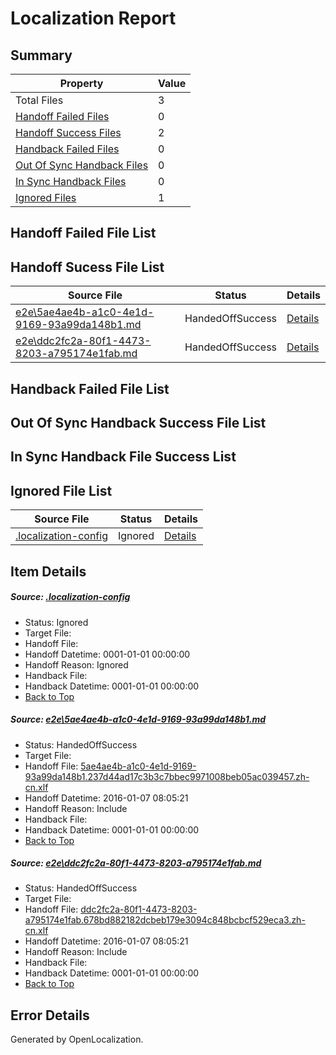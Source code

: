 # <a name='report-top'></a> Localization Report

## Summary
 Property | Value 
 -------- | ----- 
 Total Files | 3
[ Handoff Failed Files ](#handoff-failed-list)| 0
[ Handoff Success Files ](#handoff-success-list)| 2
[ Handback Failed Files ](#handback-failed-list)| 0
[ Out Of Sync Handback Files ](#outofsync-handback-success-list)| 0
[ In Sync Handback Files ](#insync-handback-success-list)| 0
[ Ignored Files ](#ignored-list)| 1

## <a name='handoff-failed-list'></a> Handoff Failed File List

## <a name='handoff-success-list'></a> Handoff Sucess File List
 Source File | Status | Details 
 ----------- | ------ | ------- 
 [e2e\5ae4ae4b-a1c0-4e1d-9169-93a99da148b1.md](https://github.com/OpenLocalizationTest/oltest/blob/1175bf77d6ce9057308ad9f8f78499b84f453429/e2e/5ae4ae4b-a1c0-4e1d-9169-93a99da148b1.md) | HandedOffSuccess | [Details](#74e7b004a2e85565077f5a790fb14aced75102b51)
 [e2e\ddc2fc2a-80f1-4473-8203-a795174e1fab.md](https://github.com/OpenLocalizationTest/oltest/blob/1175bf77d6ce9057308ad9f8f78499b84f453429/e2e/ddc2fc2a-80f1-4473-8203-a795174e1fab.md) | HandedOffSuccess | [Details](#fc42127b1643835506453b08020e6126376165922)

## <a name='handback-failed-list'></a> Handback Failed File List

## <a name='outofsync-handback-success-list'></a> Out Of Sync Handback Success File List

## <a name='insync-handback-success-list'></a> In Sync Handback File Success List

## <a name='ignored-list'></a> Ignored File List
 Source File | Status | Details 
 ----------- | ------ | ------- 
 [.localization-config](https://github.com/OpenLocalizationTest/oltest/blob/1175bf77d6ce9057308ad9f8f78499b84f453429/.localization-config) | Ignored | [Details](#e4725be8631cbe979bbe0fa8b97cd75f1fd41d4d0)

## Item Details
##### <a name='e4725be8631cbe979bbe0fa8b97cd75f1fd41d4d0'></a> Source: [.localization-config](https://github.com/OpenLocalizationTest/oltest/blob/1175bf77d6ce9057308ad9f8f78499b84f453429/.localization-config)
* Status: Ignored
* Target File: 
* Handoff File: 
* Handoff Datetime: 0001-01-01 00:00:00
* Handoff Reason: Ignored
* Handback File: 
* Handback Datetime: 0001-01-01 00:00:00
* [Back to Top](#report-top)

##### <a name='74e7b004a2e85565077f5a790fb14aced75102b51'></a> Source: [e2e\5ae4ae4b-a1c0-4e1d-9169-93a99da148b1.md](https://github.com/OpenLocalizationTest/oltest/blob/1175bf77d6ce9057308ad9f8f78499b84f453429/e2e/5ae4ae4b-a1c0-4e1d-9169-93a99da148b1.md)
* Status: HandedOffSuccess
* Target File: 
* Handoff File: [5ae4ae4b-a1c0-4e1d-9169-93a99da148b1.237d44ad17c3b3c7bbec9971008beb05ac039457.zh-cn.xlf](https://github.com/OpenLocalizationTestOrg/olhandoff/blob/1943ed56256699453cd3cdec681becb652eb4671/ol-handoff/OpenLocalizationTestOrg/oltest.zh-cn/yufeih/5ae4ae4b-a1c0-4e1d-9169-93a99da148b1.237d44ad17c3b3c7bbec9971008beb05ac039457.zh-cn.xlf)
* Handoff Datetime: 2016-01-07 08:05:21
* Handoff Reason: Include
* Handback File: 
* Handback Datetime: 0001-01-01 00:00:00
* [Back to Top](#report-top)

##### <a name='fc42127b1643835506453b08020e6126376165922'></a> Source: [e2e\ddc2fc2a-80f1-4473-8203-a795174e1fab.md](https://github.com/OpenLocalizationTest/oltest/blob/1175bf77d6ce9057308ad9f8f78499b84f453429/e2e/ddc2fc2a-80f1-4473-8203-a795174e1fab.md)
* Status: HandedOffSuccess
* Target File: 
* Handoff File: [ddc2fc2a-80f1-4473-8203-a795174e1fab.678bd882182dcbeb179e3094c848bcbcf529eca3.zh-cn.xlf](https://github.com/OpenLocalizationTestOrg/olhandoff/blob/1943ed56256699453cd3cdec681becb652eb4671/ol-handoff/OpenLocalizationTestOrg/oltest.zh-cn/yufeih/ddc2fc2a-80f1-4473-8203-a795174e1fab.678bd882182dcbeb179e3094c848bcbcf529eca3.zh-cn.xlf)
* Handoff Datetime: 2016-01-07 08:05:21
* Handoff Reason: Include
* Handback File: 
* Handback Datetime: 0001-01-01 00:00:00
* [Back to Top](#report-top)


## Error Details

Generated by OpenLocalization.
